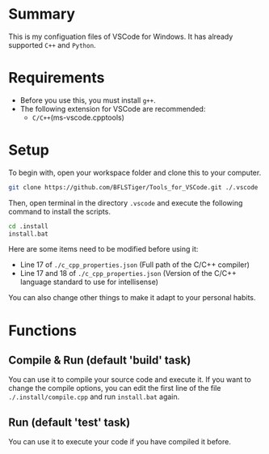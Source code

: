# Summary
This is my configuation files of VSCode for Windows.
It has already supported `C++` and `Python`.

# Requirements
+ Before you use this, you must install `g++`.
+ The following extension for VSCode are recommended:
    + `C/C++`(ms-vscode.cpptools)

# Setup
To begin with, open your workspace folder and clone this to your computer.
```sh
git clone https://github.com/BFLSTiger/Tools_for_VSCode.git ./.vscode
```
Then, open terminal in the directory `.vscode` and execute the following command to install the scripts.
```sh
cd .install
install.bat
```

Here are some items need to be modified before using it:
+ Line 17 of `./c_cpp_properties.json` (Full path of the C/C++ compiler)
+ Line 17 and 18 of `./c_cpp_properties.json` (Version of the C/C++ language standard to use for intellisense)

You can also change other things to make it adapt to your personal habits.

# Functions
## Compile & Run (default 'build' task)
You can use it to compile your source code and execute it.
If you want to change the compile options, you can edit the first line of the file `./.install/compile.cpp` and run `install.bat` again.

## Run (default 'test' task)
You can use it to execute your code if you have compiled it before.